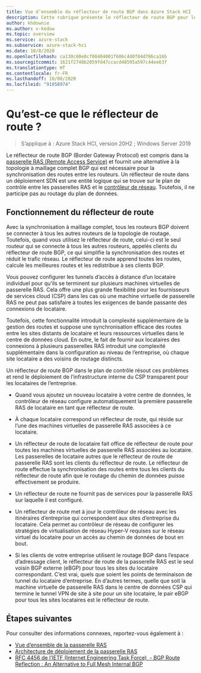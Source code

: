 ```yaml
---
title: Vue d’ensemble du réflecteur de route BGP dans Azure Stack HCI
description: Cette rubrique présente le réflecteur de route BGP pour le SDN (Software Defined Network) dans Azure Stack HCI.
author: khdownie
ms.author: v-kedow
ms.topic: overview
ms.service: azure-stack
ms.subservice: azure-stack-hci
ms.date: 10/8/2020
ms.openlocfilehash: ca130c60e8cf08484001f606c4d0f84d786ca16b
ms.sourcegitcommit: 1621f2748b2059fd47ccacd48595a597c44ee63f
ms.translationtype: HT
ms.contentlocale: fr-FR
ms.lasthandoff: 10/08/2020
ms.locfileid: "91858974"
---
```

# <a name="what-is-route-reflector"></a>Qu’est-ce que le réflecteur de route ?

> S’applique à : Azure Stack HCI, version 20H2 ; Windows Server 2019

Le réflecteur de route BGP (Border Gateway Protocol) est compris dans la [passerelle RAS (Remote Access Service)](gateway-overview.md) et fournit une alternative à la topologie à maillage complet BGP qui est nécessaire pour la synchronisation des routes entre les routeurs. Un réflecteur de route dans un déploiement SDN est une entité logique qui se trouve sur le plan de contrôle entre les passerelles RAS et le [contrôleur de réseau](network-controller-overview.md). Toutefois, il ne participe pas au routage du plan de données.

## <a name="how-route-reflector-works"></a>Fonctionnement du réflecteur de route

Avec la synchronisation à maillage complet, tous les routeurs BGP doivent se connecter à tous les autres routeurs de la topologie de routage. Toutefois, quand vous utilisez le réflecteur de route, celui-ci est le seul routeur qui se connecte à tous les autres routeurs, appelés clients du réflecteur de route BGP, ce qui simplifie la synchronisation des routes et réduit le trafic réseau. Le réflecteur de route apprend toutes les routes, calcule les meilleures routes et les redistribue à ses clients BGP.

Vous pouvez configurer les tunnels d’accès à distance d’un locataire individuel pour qu’ils se terminent sur plusieurs machines virtuelles de passerelle RAS. Cela offre une plus grande flexibilité pour les fournisseurs de services cloud (CSP) dans les cas où une machine virtuelle de passerelle RAS ne peut pas satisfaire à toutes les exigences de bande passante des connexions de locataire.

Toutefois, cette fonctionnalité introduit la complexité supplémentaire de la gestion des routes et suppose une synchronisation efficace des routes entre les sites distants de locataire et leurs ressources virtuelles dans le centre de données cloud. En outre, le fait de fournir aux locataires des connexions à plusieurs passerelles RAS introduit une complexité supplémentaire dans la configuration au niveau de l’entreprise, où chaque site locataire a des voisins de routage distincts.

Un réflecteur de route BGP dans le plan de contrôle résout ces problèmes et rend le déploiement de l’infrastructure interne du CSP transparent pour les locataires de l’entreprise.

- Quand vous ajoutez un nouveau locataire à votre centre de données, le contrôleur de réseau configure automatiquement la première passerelle RAS de locataire en tant que réflecteur de route.

- À chaque locataire correspond un réflecteur de route, qui réside sur l’une des machines virtuelles de passerelle RAS associées à ce locataire.

- Un réflecteur de route de locataire fait office de réflecteur de route pour toutes les machines virtuelles de passerelle RAS associées au locataire. Les passerelles de locataire autres que le réflecteur de route de passerelle RAS sont les clients du réflecteur de route. Le réflecteur de route effectue la synchronisation des routes entre tous les clients du réflecteur de route afin que le routage du chemin de données puisse effectivement se produire.

- Un réflecteur de route ne fournit pas de services pour la passerelle RAS sur laquelle il est configuré.

- Un réflecteur de route met à jour le contrôleur de réseau avec les itinéraires d’entreprise qui correspondent aux sites d’entreprise du locataire. Cela permet au contrôleur de réseau de configurer les stratégies de virtualisation de réseau Hyper-V requises sur le réseau virtuel du locataire pour un accès au chemin de données de bout en bout.

- Si les clients de votre entreprise utilisent le routage BGP dans l’espace d’adressage client, le réflecteur de route de la passerelle RAS est le seul voisin BGP externe (eBGP) pour tous les sites du locataire correspondant. C’est vrai, quels que soient les points de terminaison de tunnel du locataire d’entreprise. En d’autres termes, quelle que soit la machine virtuelle de passerelle RAS dans le centre de données CSP qui termine le tunnel VPN de site à site pour un site locataire, le pair eBGP pour tous les sites locataires est le réflecteur de route.

## <a name="next-steps"></a>Étapes suivantes

Pour consulter des informations connexes, reportez-vous également à :

- [Vue d’ensemble de la passerelle RAS](gateway-overview.md)
- [Architecture de déploiement de la passerelle RAS](/windows-server/networking/sdn/technologies/network-function-virtualization/ras-gateway-deployment-architecture)
- [RFC 4456 de l’IETF (Internet Engineering Task Force)  - BGP Route Reflection : An Alternative to Full Mesh Internal BGP](https://tools.ietf.org/html/rfc4456)